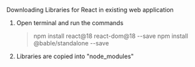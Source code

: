 Downloading Libraries for React in existing web application

1. Open terminal and run the commands
    >npm install react@18 react-dom@18   --save
    >npm install @bable/standalone --save

2. Libraries are copied into "node_modules" 

